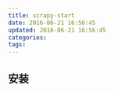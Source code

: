 ```yaml
---
title: scrapy-start
date: 2016-06-21 16:56:45
updated: 2016-06-21 16:56:45
categories:
tags:
---
```


## 安装
